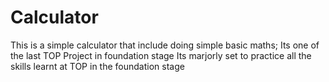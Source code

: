 # Calculator
This is a simple calculator that include doing simple basic maths;
Its one of the last TOP Project in foundation stage
Its marjorly set to practice all the skills learnt at TOP in the foundation stage

